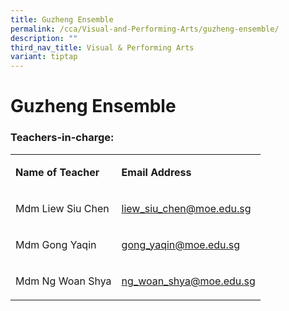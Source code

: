```yaml
---
title: Guzheng Ensemble
permalink: /cca/Visual-and-Performing-Arts/guzheng-ensemble/
description: ""
third_nav_title: Visual & Performing Arts
variant: tiptap
---
```

<h1><strong>Guzheng Ensemble</strong></h1>
<h3>Teachers-in-charge:</h3>
<table style="minWidth: 50px">
<colgroup>
<col>
<col>
</colgroup>
<tbody>
<tr>
<td rowspan="1" colspan="1">
<p><strong>Name of Teacher</strong>
</p>
</td>
<td rowspan="1" colspan="1">
<p><strong>Email Address</strong>
</p>
</td>
</tr>
<tr>
<td rowspan="1" colspan="1">
<p>Mdm Liew Siu Chen</p>
</td>
<td rowspan="1" colspan="1">
<p><a href="mailto:liew_siu_chen@moe.edu.sg" rel="noopener noreferrer nofollow" target="_blank">liew_siu_chen@moe.edu.sg</a>
</p>
</td>
</tr>
<tr>
<td rowspan="1" colspan="1">
<p>Mdm Gong Yaqin</p>
</td>
<td rowspan="1" colspan="1">
<p><a href="mailto:gong_yaqin@moe.edu.sg" rel="noopener noreferrer nofollow" target="_blank">gong_yaqin@moe.edu.sg</a>
</p>
</td>
</tr>
<tr>
<td rowspan="1" colspan="1">
<p>Mdm Ng Woan Shya</p>
</td>
<td rowspan="1" colspan="1">
<p><a href="mailto:ng_woan_shya@moe.edu.sg" rel="noopener noreferrer nofollow" target="_blank">ng_woan_shya@moe.edu.sg</a>
</p>
</td>
</tr>
</tbody>
</table>
<p></p>